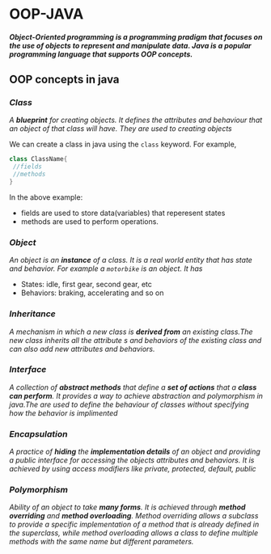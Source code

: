 # **OOP-JAVA**
##### Object-Oriented programming is a programming pradigm that focuses on the use of objects to represent and manipulate data. Java is a popular programming language that supports OOP concepts.

## **OOP concepts in java**

### ***Class***

*A **blueprint** for creating objects. It defines the attributes and behaviour that an object of that class will have. They are used to creating objects*

We can create a class in java using the `class` keyword. For example, 

 ```java
 class ClassName{
  //fields
  //methods
}
```
In the above example:
* fields are used to store data(variables) that reperesent states
* methods are used to perform operations.
### ***Object***

*An object is an **instance** of a class. It is a real world entity that has state and behavior. For example a `motorbike` is an object. It has*
* States: idle, first gear, second gear, etc
* Behaviors: braking, accelerating and so on

### ***Inheritance***

*A mechanism in which a new class is **derived from** an existing class.The new class inherits all the attribute s and behaviors of the existing class and can also add new attributes and behaviors.*

### ***Interface***

*A collection of **abstract methods** that define a **set of actions** that a **class can perform**. It provides a way to achieve abstraction and polymorphism in java.The are used to define the behaviour of classes without specifying how the behavior is implimented*

### ***Encapsulation***

*A practice of **hiding** the **implementation details** of an object and providing a public interface for accessing the objects attributes and behaviors. It is achieved by using access modifiers like private, protected, default, public*

### ***Polymorphism***

*Ability of an object to take **many forms**. It is achieved through **method overriding** and **method overloading**. Method overriding allows a subclass to provide a specific implementation of a method that is already defined in the superclass, while method overloading allows a class to define multiple methods with the same name but different parameters.*
